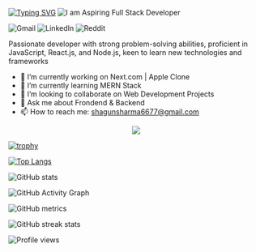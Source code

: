 <a href="https://git.io/typing-svg"><img src="https://readme-typing-svg.demolab.com?font=Fira+Code&size=30&pause=1000&center=true&vCenter=true&width=700&height=100&lines=Hi+there+%F0%9F%91%8B%2C++I'm+Shagun+Sharma;A+Aspiring+Full+Stack+Web+Developer" alt="Typing SVG" /></a>
![I am Aspiring Full Stack Developer](https://user-images.githubusercontent.com/74038190/213910845-af37a709-8995-40d6-be59-724526e3c3d7.gif)

![Gmail](https://img.shields.io/badge/Gmail-D14836?style=for-the-badge&logo=gmail&logoColor=white) ![LinkedIn](https://img.shields.io/badge/linkedin-%230077B5.svg?style=for-the-badge&logo=linkedin&logoColor=white) ![Reddit](https://img.shields.io/badge/Reddit-FF4500?style=for-the-badge&logo=reddit&logoColor=white) 

Passionate developer with strong problem-solving abilities, proficient in JavaScript, React.js, and Node.js, keen to learn new technologies and frameworks



- 🔭 I’m currently working on Next.com | Apple Clone 
- 🌱 I’m currently learning MERN Stack 
- 👯 I’m looking to collaborate on Web Development Projects 
- 💬 Ask me about Frondend & Backend 
- 📫 How to reach me: shagunsharma6677@gmail.com 

<p align="center">
  <a href="https://skillicons.dev">
    <img src="https://skillicons.dev/icons?i=git,html,bootstrap,react,redux,tailwind,vercel,vite,vscode,codepen,css,express,figma,github,heroku,js,materialui,mongodb,netlify,nodejs," />
  </a>
</p>

[![trophy](https://github-profile-trophy.vercel.app/?username=shagunsharma6677)](https://github.com/ryo-ma/github-profile-trophy)

[![Top Langs](https://github-readme-stats.vercel.app/api/top-langs/?username=shagunsharma6677)](https://github.com/anuraghazra/github-readme-stats)

![GitHub stats](https://github-readme-stats.vercel.app/api?username=shagunsharma6677&show_icons=true&count_private=true)  

![GitHub Activity Graph](https://activity-graph.herokuapp.com/graph?username=shagunsharma6677)  

![GitHub metrics](https://metrics.lecoq.io/shagunsharma6677)  

![GitHub streak stats](https://streak-stats.demolab.com/?user=shagunsharma6677)  

![Profile views](https://gpvc.arturio.dev/shagunsharma6677)  
